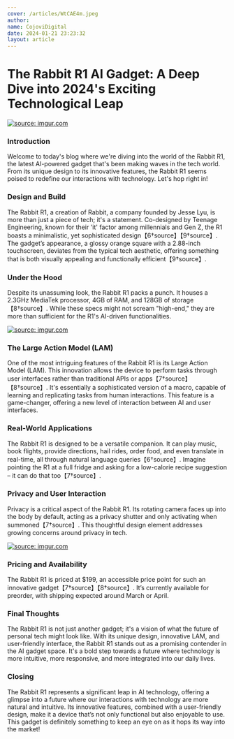 ```yaml
---
cover: /articles/WtCAE4m.jpeg
author:
name: CojoviDigital
date: 2024-01-21 23:23:32
layout: article
---
```


# The Rabbit R1 AI Gadget: A Deep Dive into 2024's Exciting Technological Leap

<a href="https://imgur.com/VUwLWH8"><img src="https://i.imgur.com/VUwLWH8.jpg" title="source: imgur.com" /></a>

### Introduction
Welcome to today's blog where we're diving into the world of the Rabbit R1, the latest AI-powered 
gadget that's been making waves in the tech world. From its unique design to its innovative features, 
the Rabbit R1 seems poised to redefine our interactions with technology. Let's hop right in!

### Design and Build
The Rabbit R1, a creation of Rabbit, a company founded by Jesse Lyu, is more than just a piece of 
tech; it's a statement. Co-designed by Teenage Engineering, known for their 'it' factor among 
millennials and Gen Z, the R1 boasts a minimalistic, yet sophisticated 
design【6†source】【9†source】. The gadget’s appearance, a glossy orange square with a 2.88-inch 
touchscreen, deviates from the typical tech aesthetic, offering something that is both visually 
appealing and functionally efficient【9†source】.

### Under the Hood
Despite its unassuming look, the Rabbit R1 packs a punch. It houses a 2.3GHz MediaTek processor, 4GB 
of RAM, and 128GB of storage【8†source】. While these specs might not scream "high-end," they are 
more than sufficient for the R1's AI-driven functionalities.

<a href="https://imgur.com/VHA3PYf"><img src="https://i.imgur.com/VHA3PYf.jpg" title="source: imgur.com" /></a>

### The Large Action Model (LAM)
One of the most intriguing features of the Rabbit R1 is its Large Action Model (LAM). This innovation 
allows the device to perform tasks through user interfaces rather than traditional APIs or 
apps【7†source】【8†source】. It's essentially a sophisticated version of a macro, capable of 
learning and replicating tasks from human interactions. This feature is a game-changer, offering a 
new level of interaction between AI and user interfaces.

### Real-World Applications
The Rabbit R1 is designed to be a versatile companion. It can play music, book flights, provide 
directions, hail rides, order food, and even translate in real-time, all through natural language 
queries【6†source】. Imagine pointing the R1 at a full fridge and asking for a low-calorie recipe 
suggestion – it can do that too【7†source】.

### Privacy and User Interaction
Privacy is a critical aspect of the Rabbit R1. Its rotating camera faces up into the body by default, 
acting as a privacy shutter and only activating when summoned【7†source】. This thoughtful design 
element addresses growing concerns around privacy in tech.

<a href="https://imgur.com/Ji4SKig"><img src="https://i.imgur.com/Ji4SKig.jpg" title="source: imgur.com" /></a>

### Pricing and Availability
The Rabbit R1 is priced at $199, an accessible price point for such an innovative 
gadget【7†source】【8†source】. It’s currently available for preorder, with shipping expected around 
March or April.

### Final Thoughts
The Rabbit R1 is not just another gadget; it's a vision of what the future of personal tech might 
look like. With its unique design, innovative LAM, and user-friendly interface, the Rabbit R1 stands 
out as a promising contender in the AI gadget space. It's a bold step towards a future where 
technology is more intuitive, more responsive, and more integrated into our daily lives.

### Closing
The Rabbit R1 represents a significant leap in AI technology, offering a glimpse into a future where 
our interactions with technology are more natural and intuitive. Its innovative features, combined 
with a user-friendly design, make it a device that’s not only functional but also enjoyable to use. 
This gadget is definitely something to keep an eye on as it hops its way into the market!
